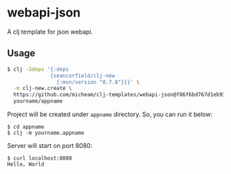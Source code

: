 # webapi-json

A clj template for json webapi.

## Usage

```bash
$ clj -Sdeps '{:deps
              {seancorfield/clj-new
                {:mvn/version "0.7.8"}}}' \
  -m clj-new.create \
  https://github.com/micheam/clj-templates/webapi-json@f86f6bd767d1eb914855b3bcf30852e0b738c09f \
  yourname/appname
```

Project will be created under `appname` directory.
So, you can run it below:

```
$ cd appname
$ clj -m yourname.appname
```

Server will start on port 8080:

```
$ curl localhost:8080
Hello, World
```

